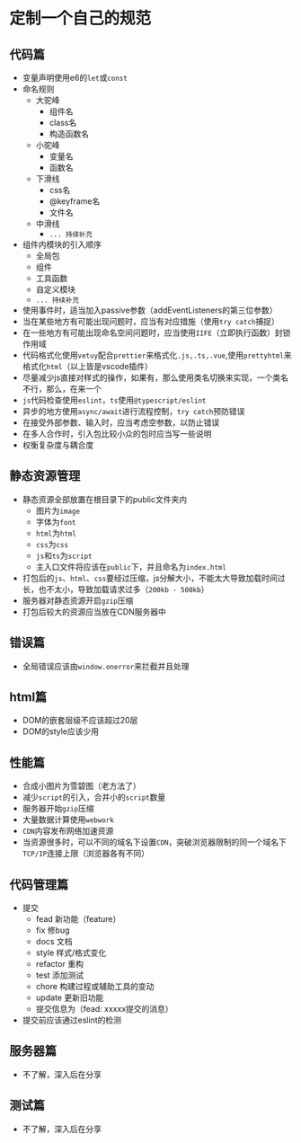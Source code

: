 # 定制一个自己的规范
## 代码篇
- 变量声明使用e6的`let`或`const`
- 命名规则
    - 大驼峰
        - 组件名
        - class名
        - 构造函数名
    - 小驼峰
        - 变量名
        - 函数名
    - 下滑线
        - css名
        - @keyframe名
        - 文件名
    - 中滑线
        - `... 持续补充`
- 组件内模块的引入顺序
    - 全局包
    - 组件
    - 工具函数
    - 自定义模块
    - `... 持续补充`
- 使用事件时，适当加入passive参数（addEventListeners的第三位参数）
- 当在某些地方有可能出现问题时，应当有对应措施（使用`try catch`捕捉）
- 在一些地方有可能出现命名空间问题时，应当使用`IIFE`（立即执行函数）封锁作用域
- 代码格式化使用`vetuy`配合`prettier`来格式化`.js,.ts,.vue`,使用`prettyhtml`来格式化`html`（以上皆是vscode插件）
- 尽量减少js直接对样式的操作，如果有，那么使用类名切换来实现，一个类名不行，那么，在来一个
- `js`代码检查使用`eslint`，`ts`使用`@typescript/eslint`
- 异步的地方使用`async/await`进行流程控制，`try catch`预防错误
- 在接受外部参数、输入时，应当考虑空参数，以防止错误
- 在多人合作时，引入包比较小众的包时应当写一些说明
- 权衡复杂度与耦合度

## 静态资源管理
- 静态资源全部放置在根目录下的public文件夹内
    - 图片为`image`
    - 字体为`font`
    - `html`为`html`
    - `css`为`css`
    - `js`和`ts`为`script`
    - 主入口文件将应该在`public`下，并且命名为`index.html`
- 打包后的`js`、`html`、`css`要经过压缩，js分解大小，不能太大导致加载时间过长，也不太小，导致加载请求过多（`200kb - 500kb`）
- 服务器对静态资源开启`gzip`压缩
- 打包后较大的资源应当放在CDN服务器中

## 错误篇
- 全局错误应该由`window.onerror`来拦截并且处理

## html篇
- DOM的嵌套层级不应该超过20层
- DOM的style应该少用

## 性能篇
- 合成小图片为雪碧图（老方法了）
- 减少`script`的引入，合并小的`script`数量
- 服务器开始`gzip`压缩
- 大量数据计算使用`webwork`
- `CDN`内容发布网络加速资源
- 当资源很多时，可以不同的域名下设置`CDN`，突破浏览器限制的同一个域名下`TCP/IP`连接上限（浏览器各有不同）

## 代码管理篇
- 提交
    - fead 新功能（feature）
    - fix 修bug
    - docs 文档
    - style 样式/格式变化
    - refactor 重构
    - test 添加测试
    - chore 构建过程或辅助工具的变动
    - update 更新旧功能
    - 提交信息为（fead: xxxxx提交的消息）
- 提交前应该通过eslint的检测

## 服务器篇
- 不了解，深入后在分享

## 测试篇
- 不了解，深入后在分享
